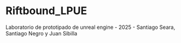 # Riftbound_LPUE
Laboratorio de prototipado de unreal engine - 2025 - Santiago Seara, Santiago Negro y Juan Sibilla
